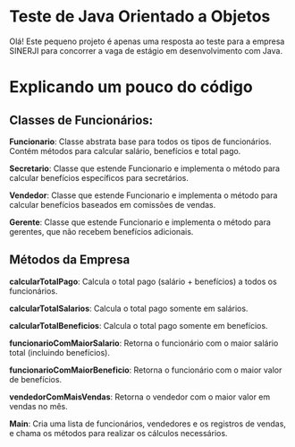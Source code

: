 
# Teste de Java Orientado a Objetos

Olá! Este pequeno projeto é apenas uma resposta ao teste para a empresa SINERJI para concorrer a vaga de estágio em desenvolvimento com Java.

# Explicando um pouco do código

## Classes de Funcionários:

**Funcionario**: Classe abstrata base para todos os tipos de funcionários. Contém métodos para calcular salário, benefícios e total pago.

**Secretario**: Classe que estende Funcionario e implementa o método para calcular benefícios específicos para secretários.

**Vendedor**: Classe que estende Funcionario e implementa o método para calcular benefícios baseados em comissões de vendas.

**Gerente**: Classe que estende Funcionario e implementa o método para gerentes, que não recebem benefícios adicionais.
## Métodos da Empresa

**calcularTotalPago**: Calcula o total pago (salário + benefícios) a todos os funcionários.

**calcularTotalSalarios**: Calcula o total pago somente em salários.

**calcularTotalBeneficios**: Calcula o total pago somente em benefícios.

**funcionarioComMaiorSalario**: Retorna o funcionário com o maior salário total (incluindo benefícios).

**funcionarioComMaiorBeneficio**: Retorna o funcionário com o maior valor de benefícios.

**vendedorComMaisVendas**: Retorna o vendedor com o maior valor em vendas no mês.

**Main**: Cria uma lista de funcionários, vendedores e os registros de vendas, e chama os métodos para realizar os cálculos necessários.
